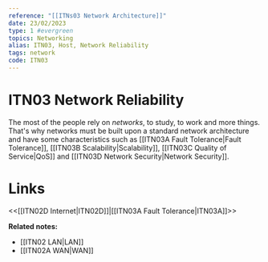 ```yaml
---
reference: "[[ITNs03 Network Architecture]]"
date: 23/02/2023
type: 1 #evergreen
topics: Networking
alias: ITN03, Host, Network Reliability
tags: network
code: ITN03
---
```

# ITN03 Network Reliability

The most of the people rely on *networks*, to study, to work and more things. That's why networks must be built upon a standard network architecture and have some characteristics such as [[ITN03A Fault Tolerance|Fault Tolerance]], [[ITN03B Scalability|Scalability]], [[ITN03C Quality of Service|QoS]] and [[ITN03D Network Security|Network Security]].

# Links
<<[[ITN02D Internet|ITN02D]]|[[ITN03A Fault Tolerance|ITN03A]]>>

**Related notes:**
- [[ITN02 LAN|LAN]]
- [[ITN02A WAN|WAN]]